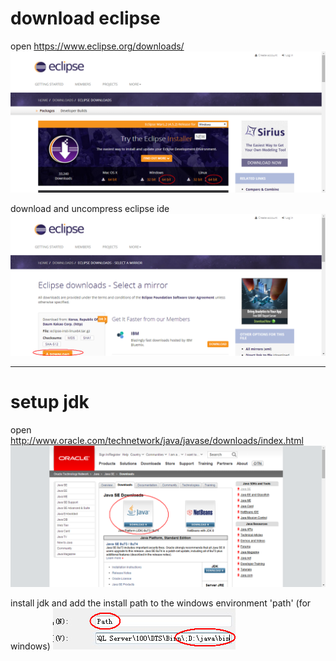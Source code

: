# download eclipse

open <https://www.eclipse.org/downloads/>
![eclipse_homepage](https://raw.githubusercontent.com/ouiyeah/eclipse/master/img/eclipse_homepage.png "eclipse_homepage")

download and uncompress eclipse ide
![eclipse_download](https://raw.githubusercontent.com/ouiyeah/eclipse/master/img/eclipse_download.png "eclipse_download")

***
# setup jdk

open <http://www.oracle.com/technetwork/java/javase/downloads/index.html>
![jdk_download](https://raw.githubusercontent.com/ouiyeah/eclipse/master/img/jdk_download.png "jdk_download")

install jdk and add the install path to the windows environment 'path' (for windows)
![jdk_path](https://raw.githubusercontent.com/ouiyeah/eclipse/master/img/jdk_path.png "jdk_path")
